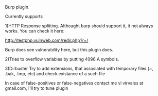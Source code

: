 Burp plugin.

Currently supports

1)HTTP Response splitting. Althought burp should support it, it not always works. You can check it here:

http://testphp.vulnweb.com/redir.php?r=/

Burp does see vulnerability here, but this plugin does.

2)Tries to overflow variables by putting 4096 A symbols.

3)Dirbuster Try to add extensions, that assosiated with temporary files (~, .bak, .tmp, etc) and check existance of a such file

In case of false-positives or false-negatives contact me vi virvales at gmail.com, I'll try to tune plugin
